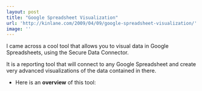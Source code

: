 ```yaml
---
layout: post
title: "Google Spreadsheet Visualization"
url: 'http://kinlane.com/2009/04/09/google-spreadsheet-visualization/'
image: ''
---
```


I came across a cool tool that allows you to visual data in Google Spreadsheets, using the Secure Data Connector.

It is a reporting tool that will connect to any Google Spreadsheet and create very advanced visualizations of the data contained in there.

  * Here is an **overview** of this tool: